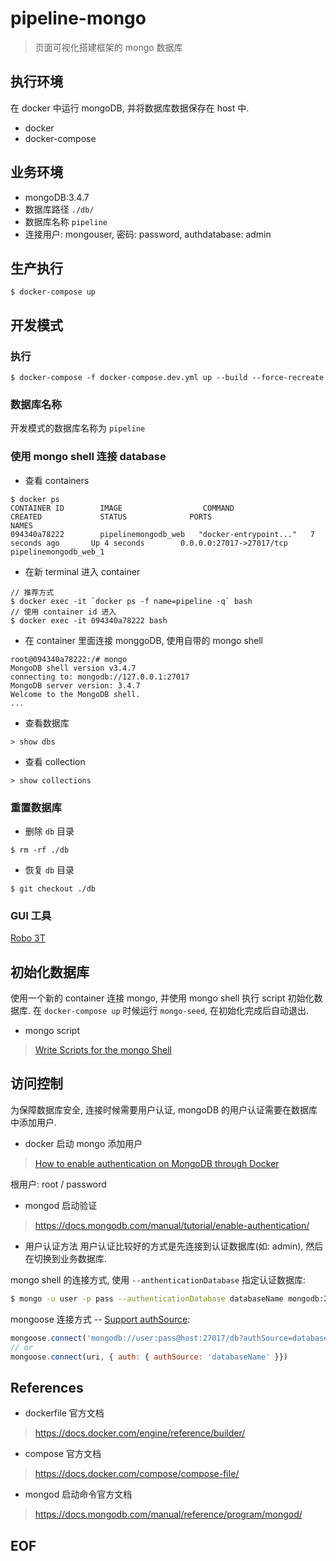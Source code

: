 # pipeline-mongo
> 页面可视化搭建框架的 mongo 数据库

## 执行环境
在 docker 中运行 mongoDB, 并将数据库数据保存在 host 中.

* docker
* docker-compose

## 业务环境
* mongoDB:3.4.7
* 数据库路径 `./db/`
* 数据库名称 `pipeline`
* 连接用户: mongouser, 密码: password, authdatabase: admin

## 生产执行
```
$ docker-compose up
```

## 开发模式

### 执行
```shell
$ docker-compose -f docker-compose.dev.yml up --build --force-recreate
```

### 数据库名称
开发模式的数据库名称为 `pipeline`

### 使用 mongo shell 连接 database
* 查看 containers
```
$ docker ps
CONTAINER ID        IMAGE                  COMMAND                  CREATED             STATUS              PORTS                      NAMES
094340a78222        pipelinemongodb_web   "docker-entrypoint..."   7 seconds ago       Up 4 seconds        0.0.0.0:27017->27017/tcp   pipelinemongodb_web_1
```

* 在新 terminal 进入 container
```shell
// 推荐方式
$ docker exec -it `docker ps -f name=pipeline -q` bash
// 使用 container id 进入
$ docker exec -it 094340a78222 bash
```

* 在 container 里面连接 monggoDB, 使用自带的 mongo shell
```
root@094340a78222:/# mongo
MongoDB shell version v3.4.7
connecting to: mongodb://127.0.0.1:27017
MongoDB server version: 3.4.7
Welcome to the MongoDB shell.
...
```

* 查看数据库
```
> show dbs
```

* 查看 collection
```
> show collections
```

### 重置数据库
* 删除 `db` 目录
```
$ rm -rf ./db
```
* 恢复 `db` 目录
```
$ git checkout ./db
```

### GUI 工具
[Robo 3T][Robo 3T]

## 初始化数据库
使用一个新的 container 连接 mongo, 并使用 mongo shell 执行 script 初始化数据库. 在 `docker-compose up` 时候运行 `mongo-seed`, 在初始化完成后自动退出.

* mongo script
> [Write Scripts for the mongo Shell][Write Scripts for the mongo Shell]

## 访问控制
为保障数据库安全, 连接时候需要用户认证, mongoDB 的用户认证需要在数据库中添加用户.

* docker 启动 mongo 添加用户
> [How to enable authentication on MongoDB through Docker](https://stackoverflow.com/questions/34559557/how-to-enable-authentication-on-mongodb-through-docker/42973849)

根用户: root / password

* mongod 启动验证
> https://docs.mongodb.com/manual/tutorial/enable-authentication/

* 用户认证方法
用户认证比较好的方式是先连接到认证数据库(如: admin), 然后在切换到业务数据库.

mongo shell 的连接方式, 使用 `--anthenticationDatabase` 指定认证数据库:
```sh
$ mongo -u user -p pass --authenticationDatabase databaseName mongodb:27017/db
```

mongoose 连接方式 -- [Support authSource](https://github.com/Automattic/mongoose/wiki/3.6-Release-Notes#support-authsource):
```js
mongoose.connect('mongodb://user:pass@host:27017/db?authSource=databaseName')
// or
mongoose.connect(uri, { auth: { authSource: 'databaseName' }})
```

## References
* dockerfile 官方文档
> https://docs.docker.com/engine/reference/builder/

* compose 官方文档
> https://docs.docker.com/compose/compose-file/

* mongod 启动命令官方文档
> https://docs.mongodb.com/manual/reference/program/mongod/

[Robo 3T]: https://robomongo.org/

[Write Scripts for the mongo Shell]: https://docs.mongodb.com/manual/tutorial/write-scripts-for-the-mongo-shell/

## EOF

